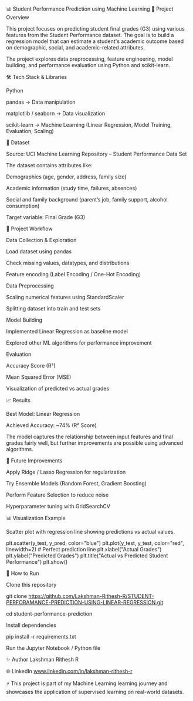 📊 Student Performance Prediction using Machine Learning
📌 Project Overview

This project focuses on predicting student final grades (G3) using various features from the Student Performance dataset. The goal is to build a regression model that can estimate a student's academic outcome based on demographic, social, and academic-related attributes.

The project explores data preprocessing, feature engineering, model building, and performance evaluation using Python and scikit-learn.

🛠️ Tech Stack & Libraries

Python

pandas → Data manipulation

matplotlib / seaborn → Data visualization

scikit-learn → Machine Learning (Linear Regression, Model Training, Evaluation, Scaling)

📂 Dataset

Source: UCI Machine Learning Repository – Student Performance Data Set

The dataset contains attributes like:

Demographics (age, gender, address, family size)

Academic information (study time, failures, absences)

Social and family background (parent’s job, family support, alcohol consumption)

Target variable: Final Grade (G3)

🚀 Project Workflow

Data Collection & Exploration

Load dataset using pandas

Check missing values, datatypes, and distributions

Feature encoding (Label Encoding / One-Hot Encoding)

Data Preprocessing

Scaling numerical features using StandardScaler

Splitting dataset into train and test sets

Model Building

Implemented Linear Regression as baseline model

Explored other ML algorithms for performance improvement

Evaluation

Accuracy Score (R²)

Mean Squared Error (MSE)

Visualization of predicted vs actual grades

📈 Results

Best Model: Linear Regression

Achieved Accuracy: ~74% (R² Score)

The model captures the relationship between input features and final grades fairly well, but further improvements are possible using advanced algorithms.

🔮 Future Improvements

Apply Ridge / Lasso Regression for regularization

Try Ensemble Models (Random Forest, Gradient Boosting)

Perform Feature Selection to reduce noise

Hyperparameter tuning with GridSearchCV

📊 Visualization Example

Scatter plot with regression line showing predictions vs actual values.

plt.scatter(y_test, y_pred, color="blue")
plt.plot(y_test, y_test, color="red", linewidth=2)  # Perfect prediction line
plt.xlabel("Actual Grades")
plt.ylabel("Predicted Grades")
plt.title("Actual vs Predicted Student Performance")
plt.show()

📌 How to Run

Clone this repository

git clone https://github.com/Lakshman-Rithesh-R/STUDENT-PERFORAMANCE-PREDICTION-USING-LINEAR-REGRESSION.git

cd student-performance-prediction


Install dependencies

pip install -r requirements.txt


Run the Jupyter Notebook / Python file

✨ Author
  Lakshman Rithesh R

🌐 LinkedIn
   www.linkedin.com/in/lakshman-rithesh-r


⚡ This project is part of my Machine Learning learning journey and showcases the application of supervised learning on real-world datasets.
